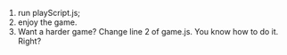 1. run playScript.js;
2. enjoy the game.
3. Want a harder game? Change line 2 of game.js. You know how to do it. Right?